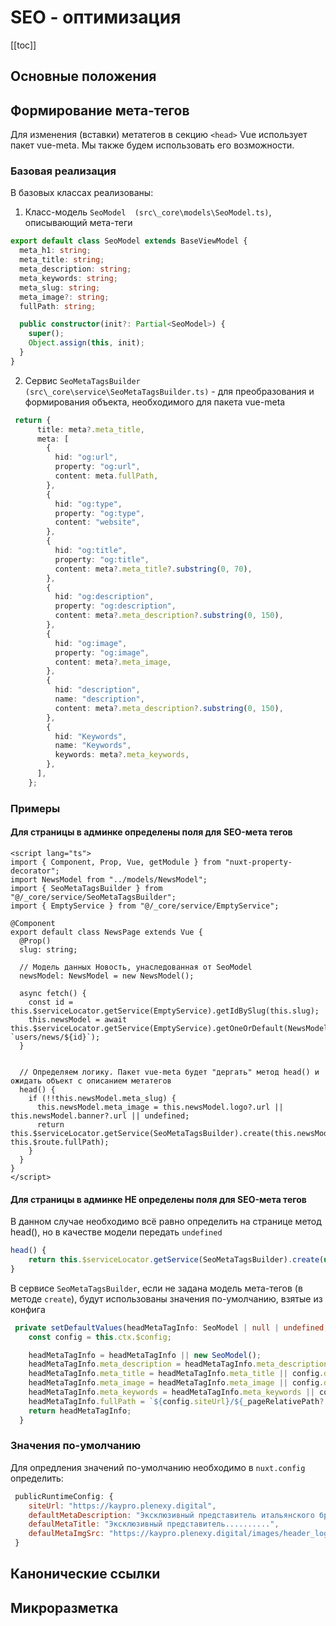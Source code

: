 # SEO - оптимизация

[[toc]]

## Основные положения

## Формирование мета-тегов

Для изменения (вставки) метатегов в секцию `<head>` Vue использует пакет vue-meta. Мы также будем использовать его возможности.

### Базовая реализация 

В базовых классах реализованы:

1. Класс-модель `SeoModel  (src\_core\models\SeoModel.ts)`, описывающий мета-теги
   
```ts
export default class SeoModel extends BaseViewModel {
  meta_h1: string;
  meta_title: string;
  meta_description: string;
  meta_keywords: string;
  meta_slug: string;
  meta_image?: string;
  fullPath: string;

  public constructor(init?: Partial<SeoModel>) {
    super();
    Object.assign(this, init);
  }
}
```

2. Сервис `SeoMetaTagsBuilder (src\_core\service\SeoMetaTagsBuilder.ts)` - для преобразования и формирования объекта, необходимого для пакета vue-meta

```ts
 return {
      title: meta?.meta_title,
      meta: [
        {
          hid: "og:url",
          property: "og:url",
          content: meta.fullPath,
        },
        {
          hid: "og:type",
          property: "og:type",
          content: "website",
        },
        {
          hid: "og:title",
          property: "og:title",
          content: meta?.meta_title?.substring(0, 70),
        },
        {
          hid: "og:description",
          property: "og:description",
          content: meta?.meta_description?.substring(0, 150),
        },
        {
          hid: "og:image",
          property: "og:image",
          content: meta?.meta_image,
        },
        {
          hid: "description",
          name: "description",
          content: meta?.meta_description?.substring(0, 150),
        },
        {
          hid: "Keywords",
          name: "Keywords",
          keywords: meta?.meta_keywords,
        },
      ],
    };
```

### Примеры

#### Для страницы в админке определены поля для SEO-мета тегов

```vue
<script lang="ts">
import { Component, Prop, Vue, getModule } from "nuxt-property-decorator";
import NewsModel from "../models/NewsModel";
import { SeoMetaTagsBuilder } from "@/_core/service/SeoMetaTagsBuilder";
import { EmptyService } from "@/_core/service/EmptyService";

@Component
export default class NewsPage extends Vue {
  @Prop()
  slug: string;

  // Модель данных Новость, унаследованная от SeoModel 
  newsModel: NewsModel = new NewsModel();

  async fetch() {
    const id = this.$serviceLocator.getService(EmptyService).getIdBySlug(this.slug);
    this.newsModel = await this.$serviceLocator.getService(EmptyService).getOneOrDefault(NewsModel, `users/news/${id}`);
  }

 
  // Определяем логику. Пакет vue-meta будет "дергать" метод head() и ожидать объект с описанием метатегов
  head() {
    if (!!this.newsModel.meta_slug) {
      this.newsModel.meta_image = this.newsModel.logo?.url || this.newsModel.banner?.url || undefined;
      return this.$serviceLocator.getService(SeoMetaTagsBuilder).create(this.newsModel, this.$route.fullPath);
    }
  }
}
</script>
```

#### Для страницы в админке НЕ определены поля для SEO-мета тегов

В данном случае необходимо всё равно определить на странице метод head(), но в качестве модели передать `undefined`

```ts
head() {
    return this.$serviceLocator.getService(SeoMetaTagsBuilder).create(undefined, this.$route.fullPath);
}
``` 

В сервисе `SeoMetaTagsBuilder`, если не задана модель мета-тегов (в методе `create`), будут использованы значения по-умолчанию, взятые из конфига

```ts
 private setDefaultValues(headMetaTagInfo: SeoModel | null | undefined, _pageRelativePath?: string): SeoModel {
    const config = this.ctx.$config;

    headMetaTagInfo = headMetaTagInfo || new SeoModel();
    headMetaTagInfo.meta_description = headMetaTagInfo.meta_description || config.defaultMetaDescription;
    headMetaTagInfo.meta_title = headMetaTagInfo.meta_title || config.defaulMetaTitle;
    headMetaTagInfo.meta_image = headMetaTagInfo.meta_image || config.defaulMetaImgSrc;
    headMetaTagInfo.meta_keywords = headMetaTagInfo.meta_keywords || config.defaultMetaDescription;
    headMetaTagInfo.fullPath = `${config.siteUrl}/${_pageRelativePath?.toLowerCase()}`;
    return headMetaTagInfo;
  }
```

### Значения по-умолчанию

Для опредления значений по-умолчанию необходимо в `nuxt.config` определить:

```js
 publicRuntimeConfig: {
    siteUrl: "https://kaypro.plenexy.digital",
    defaultMetaDescription: "Эксклюзивный представитель итальянского бренда .......",
    defaulMetaTitle: "Эксклюзивный представитель..........",
    defaulMetaImgSrc: "https://kaypro.plenexy.digital/images/header_logo.png",
 }
```


## Канонические ссылки


## Микроразметка